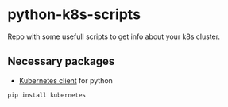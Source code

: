 # python-k8s-scripts
Repo with some usefull scripts to get info about your k8s cluster.


## Necessary packages

- [Kubernetes client](https://k8s-python.readthedocs.io/en/latest/README.html) for python 
```
pip install kubernetes
```